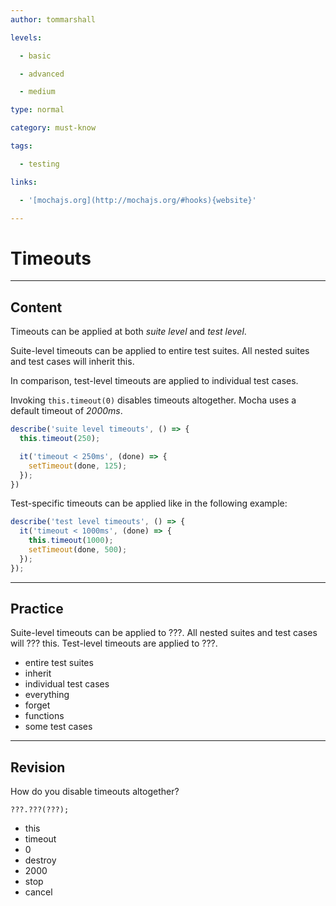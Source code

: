 ```yaml
---
author: tommarshall

levels:

  - basic

  - advanced

  - medium

type: normal

category: must-know

tags:

  - testing

links:

  - '[mochajs.org](http://mochajs.org/#hooks){website}'

---
```

# Timeouts

---
## Content

Timeouts can be applied at both *suite level* and *test level*. 

Suite-level timeouts can be applied to entire test suites. All nested suites and test cases will inherit this. 

In comparison, test-level timeouts are applied to individual test cases.


Invoking `this.timeout(0)` disables timeouts altogether. Mocha uses a default timeout of *2000ms*. 

```JavaScript
describe('suite level timeouts', () => {
  this.timeout(250);

  it('timeout < 250ms', (done) => {
    setTimeout(done, 125);
  });
})
```
Test-specific timeouts can be applied like in the following example:
```JavaScript
describe('test level timeouts', () => {
  it('timeout < 1000ms', (done) => {
    this.timeout(1000);
    setTimeout(done, 500);
  });
});
```

---
## Practice

Suite-level timeouts can be applied to ???. All nested suites and test cases will ??? this. Test-level timeouts are applied to ???.

* entire test suites
* inherit
* individual test cases
* everything
* forget
* functions
* some test cases

---
## Revision

How do you disable timeouts altogether?

```
???.???(???);
```
* this
* timeout
* 0
* destroy
* 2000
* stop
* cancel